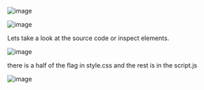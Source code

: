 ![image](https://github.com/user-attachments/assets/858d5082-3d43-4686-8f16-b6dbf5bc7bd4)


![image](https://github.com/user-attachments/assets/cbed6779-4ef1-4803-b363-5c680a4f7c19)

Lets take a look at the source code or inspect elements.


![image](https://github.com/user-attachments/assets/f4e9f4ab-edf4-4cc9-87a9-f4e6b042cd5e)

there is a half of the flag in style.css and the rest is in the script.js

![image](https://github.com/user-attachments/assets/49fd992a-812c-4981-be67-7f9d0784cf9b)



